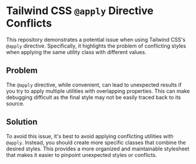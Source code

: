 # Tailwind CSS `@apply` Directive Conflicts

This repository demonstrates a potential issue when using Tailwind CSS's `@apply` directive.  Specifically, it highlights the problem of conflicting styles when applying the same utility class with different values.

## Problem

The `@apply` directive, while convenient, can lead to unexpected results if you try to apply multiple utilities with overlapping properties.  This can make debugging difficult as the final style may not be easily traced back to its source.

## Solution

To avoid this issue, it's best to avoid applying conflicting utilities with `@apply`.  Instead, you should create more specific classes that combine the desired styles. This provides a more organized and maintainable stylesheet that makes it easier to pinpoint unexpected styles or conflicts.

